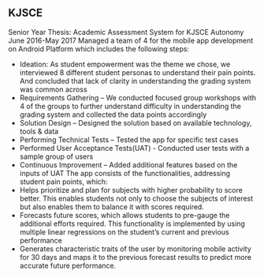 ## KJSCE
Senior Year Thesis: Academic Assessment System for KJSCE Autonomy			     June 2016-May 2017
Managed a team of 4 for the mobile app development on Android Platform which includes the following steps:
* Ideation: As student empowerment was the theme we chose, we interviewed 8 different student personas to understand their pain points. And concluded that lack of clarity in understanding the grading system was common across
* Requirements Gathering – We conducted focused group workshops with 4 of the groups to further understand difficulty in understanding the grading system and collected the data points accordingly
* Solution Design – Designed the solution based on available technology, tools & data
* Performing Technical Tests – Tested the app for specific test cases
* Performed User Acceptance Tests(UAT) - Conducted user tests with a sample group of users
* Continuous Improvement – Added additional features based on the inputs of UAT
The app consists of the functionalities, addressing student pain points, which:
* Helps prioritize and plan for subjects with higher probability to score better. This enables students not only to choose the subjects of interest but also enables them to balance it with scores required.
* Forecasts future scores, which allows students to pre-gauge the additional efforts required. This functionality is implemented by using multiple linear regressions on the student’s current and previous performance
* Generates characteristic traits of the user by monitoring mobile activity for 30 days and maps it to the previous forecast results to predict more accurate future performance. 
